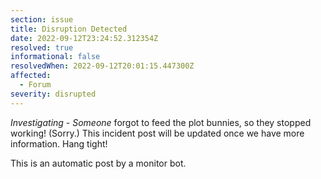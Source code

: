 ```yaml
---
section: issue
title: Disruption Detected
date: 2022-09-12T23:24:52.312354Z
resolved: true
informational: false
resolvedWhen: 2022-09-12T20:01:15.447300Z
affected:
  - Forum
severity: disrupted
---
```

*Investigating* - _Someone_ forgot to feed the plot bunnies, so they stopped working! (Sorry.) This incident post will be updated once we have more information. Hang tight!

This is an automatic post by a monitor bot.
        